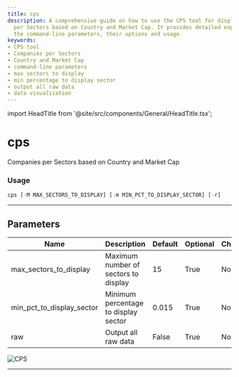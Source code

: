 ```yaml
---
title: cps
description: A comprehensive guide on how to use the CPS tool for displaying Companies
  per Sectors based on Country and Market Cap. It provides detailed explanation about
  the command-line parameters, their options and usage.
keywords:
- CPS tool
- Companies per Sectors
- Country and Market Cap
- command-line parameters
- max sectors to display
- min percentage to display sector
- output all raw data
- data visualization
---
```


import HeadTitle from '@site/src/components/General/HeadTitle.tsx';

<HeadTitle title="cps - Sia - Stocks - Reference | OpenBB Terminal Docs" />

# cps

Companies per Sectors based on Country and Market Cap

### Usage

```python
cps [-M MAX_SECTORS_TO_DISPLAY] [-m MIN_PCT_TO_DISPLAY_SECTOR] [-r]
```

---

## Parameters

| Name | Description | Default | Optional | Choices |
| ---- | ----------- | ------- | -------- | ------- |
| max_sectors_to_display | Maximum number of sectors to display | 15 | True | None |
| min_pct_to_display_sector | Minimum percentage to display sector | 0.015 | True | None |
| raw | Output all raw data | False | True | None |

![CPS](https://user-images.githubusercontent.com/46355364/153896194-512699a7-ce52-4cbd-869e-89397bc96dc4.png)

---
